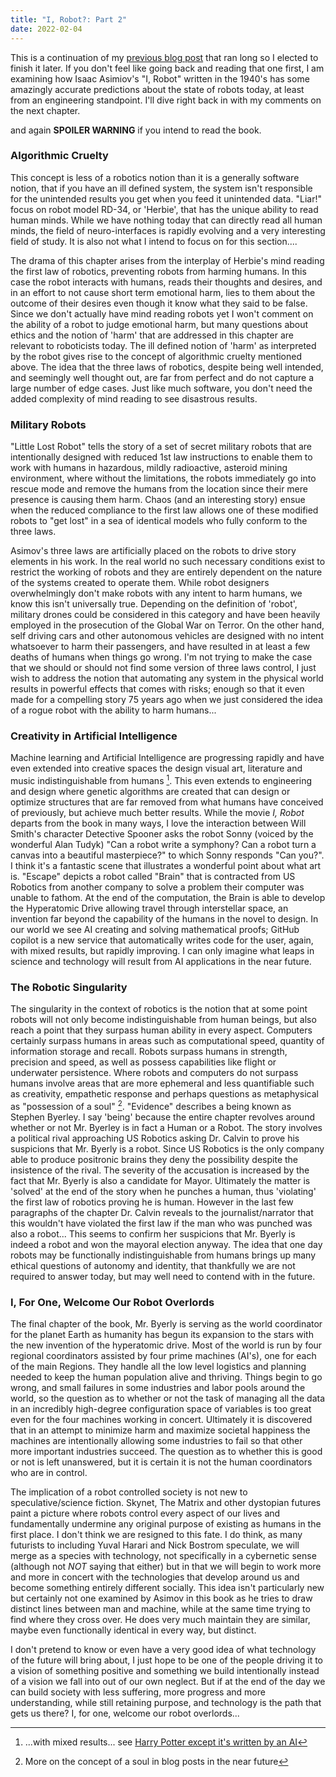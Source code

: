 ```yaml
---
title: "I, Robot?: Part 2"
date: 2022-02-04
---
```


This is a continuation of my [previous blog post](https://ninjajoe9.github.io/i-robot/) that ran long so I elected to finish it later. If you don't feel like going back and reading that one first, I am examining how Isaac Asimiov's "I, Robot" written in the 1940's has some amazingly accurate predictions about the state of robots today, at least from an engineering standpoint. I'll dive right back in with my comments on the next chapter.

and again **SPOILER WARNING** if you intend to read the book.

### Algorithmic Cruelty

This concept is less of a robotics notion than it is a generally software notion, that if you have an ill defined system, the system isn't responsible for the unintended results you get when you feed it unintended data. "Liar!" focus on robot model RD-34, or 'Herbie', that has the unique ability to read human minds. While we have nothing today that can directly read all human minds, the field of neuro-interfaces is rapidly evolving and a very interesting field of study. It is also not what I intend to focus on for this section....

The drama of this chapter arises from the interplay of Herbie's mind reading the first law of robotics, preventing robots from harming humans. In this case the robot interacts with humans, reads their thoughts and desires, and in an effort to not cause short term emotional harm, lies to them about the outcome of their desires even though it know what they said to be false. Since we don't actually have mind reading robots yet I won't comment on the ability of a robot to judge emotional harm, but many questions about ethics and the notion of 'harm' that are addressed in this chapter are relevant to roboticists today. The ill defined notion of 'harm' as interpreted by the robot gives rise to the concept of algorithmic cruelty mentioned above. The idea that the three laws of robotics, despite being well intended, and seemingly well thought out, are far from perfect and do not capture a large number of edge cases. Just like much software, you don't need the added complexity of mind reading to see disastrous results.

### Military Robots

"Little Lost Robot" tells the story of a set of secret military robots that are intentionally designed with reduced 1st law instructions to enable them to work with humans in hazardous, mildly radioactive, asteroid mining environment, where without the limitations, the robots immediately go into rescue mode and remove the humans from the location since their mere presence is causing them harm. Chaos (and an interesting story) ensue when the reduced compliance to the first law allows one of these modified robots to "get lost" in a sea of identical models who fully conform to the three laws.

Asimov's three laws are artificially placed on the robots to drive story elements in his work. In the real world no such necessary conditions exist to restrict the working of robots and they are entirely dependent on the nature of the systems created to operate them. While robot designers overwhelmingly don't make robots with any intent to harm humans, we know this isn't universally true. Depending on the definition of 'robot', military drones could be considered in this category and have been heavily employed in the prosecution of the Global War on Terror. On the other hand, self driving cars and other autonomous vehicles are designed with no intent whatsoever to harm their passengers, and have resulted in at least a few deaths of humans when things go wrong. I'm not trying to make the case that we should or should not find some version of three laws control, I just wish to address the notion that automating any system in the physical world results in powerful effects that comes with risks; enough so that it even made for a compelling story 75 years ago when we just considered the idea of a rogue robot with the ability to harm humans...

### Creativity in Artificial Intelligence

Machine learning and Artificial Intelligence are progressing rapidly and have even extended into creative spaces the design visual art, literature and music indistinguishable from humans [^1]. This even extends to engineering and design where genetic algorithms are created that can design or optimize structures that are far removed from what humans have conceived of previously, but achieve much better results. While the movie _I, Robot_ departs from the book in many ways, I love the interaction between Will Smith's character Detective Spooner asks the robot Sonny (voiced by the wonderful Alan Tudyk) "Can a robot write a symphony? Can a robot turn a canvas into a beautiful masterpiece?" to which Sonny responds "Can you?". I think it's a fantastic scene that illustrates a wonderful point about what art is.  "Escape" depicts a robot called "Brain" that is contracted from US Robotics from another company to solve a problem their computer was unable to fathom. At the end of the computation, the Brain is able to develop the Hyperatomic Drive allowing travel through interstellar space, an invention far beyond the capability of the humans in the novel to design. In our world we see AI creating and solving mathematical proofs; GitHub copilot is a new service that automatically writes code for the user, again, with mixed results, but rapidly improving. I can only imagine what leaps in science and technology will result from AI applications in the near future.

### The Robotic Singularity

The singularity in the context of robotics is the notion that at some point robots will not only become indistinguishable from human beings, but also reach a point that they surpass human ability in every aspect. Computers certainly surpass humans in areas such as computational speed, quantity of information storage and recall. Robots surpass humans in strength, precision and speed, as well as possess capabilities like flight or underwater persistence. Where robots and computers do not surpass humans involve areas that are more ephemeral and less quantifiable such as creativity, empathetic response and perhaps questions as metaphysical as "possession of a soul" [^2]. "Evidence" describes a being known as Stephen Byerley. I say 'being' because the entire chapter revolves around whether or not Mr. Byerley is in fact a Human or a Robot. The story involves a political rival approaching US Robotics asking Dr. Calvin to prove his suspicions that Mr. Byerly is a robot. Since US Robotics is the only company able to produce positronic brains they deny the possibility despite the insistence of the rival. The severity of the accusation is increased by the fact that Mr. Byerly is also a candidate for Mayor. Ultimately the matter is 'solved' at the end of the story when he punches a human, thus 'violating' the first law of robotics proving he is human. However in the last few paragraphs of the chapter Dr. Calvin reveals to the journalist/narrator that this wouldn't have violated the first law if the man who was punched was also a robot... This seems to confirm her suspicions that Mr. Byerly is indeed a robot and won the mayoral election anyway. The idea that one day robots may be functionally indistinguishable from humans brings up many ethical questions of autonomy and identity, that thankfully we are not required to answer today, but may well need to contend with in the future.  

### I, For One, Welcome Our Robot Overlords

The final chapter of the book, Mr. Byerly is serving as the world coordinator for the planet Earth as humanity has begun its expansion to the stars with the new invention of the hyperatomic drive. Most of the world is run by four regional coordinators assisted by four prime machines (AI's), one for each of the main Regions. They handle all the low level logistics and planning needed to keep the human population alive and thriving. Things begin to go wrong, and small failures in some industries and labor pools around the world, so the question as to whether or not the task of managing all the data in an incredibly high-degree configuration space of variables is too great even for the four machines working in concert. Ultimately it is discovered that in an attempt to minimize harm and maximize societal happiness the machines are intentionally allowing some industries to fail so that other more important industries succeed. The question as to whether this is good or not is left unanswered, but it is certain it is not the human coordinators who are in control.

The implication of a robot controlled society is not new to speculative/science fiction. Skynet, The Matrix and other dystopian futures paint a picture where robots control every aspect of our lives and fundamentally undermine any original purpose of existing as humans in the first place. I don't think we are resigned to this fate. I do think, as many futurists to including Yuval Harari and Nick Bostrom speculate, we will merge as a species with technology, not specifically in a cybernetic sense (although not _NOT_ saying that either) but in that we will begin to work more and more in concert with the technologies that develop around us and become something entirely different socially. This idea isn't particularly new but certainly not one examined by Asimov in this book as he tries to draw distinct lines between man and machine, while at the same time trying to find where they cross over. He does very much maintain they are similar, maybe even functionally identical in every way, but distinct.

I don't pretend to know or even have a very good idea of what technology of the future will bring about, I just hope to be one of the people driving it to a vision of something positive and something we build intentionally instead of a vision we fall into out of our own neglect. But if at the end of the day we can build society with less suffering, more progress and more understanding, while still retaining purpose, and technology is the path that gets us there? I, for one, welcome our robot overlords...




[^1]: ...with mixed results... see [Harry Potter except it's written by an AI](https://youtu.be/6rEkKWXCcR4)
[^2]: More on the concept of a soul in blog posts in the near future
